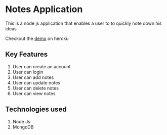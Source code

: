 # Notes Application
This is a node js application that enables a user to to quickly note down his ideas

Checkout the [demo](https://notes-pro.herokuapp.com/) on heroku

## Key Features
1. User can create an account
2. User can login 
3. User can add notes
4. User can update notes
5. User can delete notes
6. User can view notes

## Technologies used
1. Node Js
2. MongoDB

